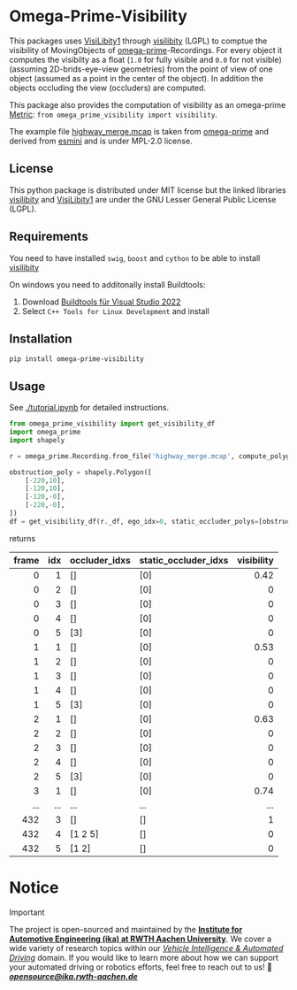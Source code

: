 # Omega-Prime-Visibility

This packages uses [VisiLibity1](https://karlobermeyer.github.io/VisiLibity1/) through [visilibity](https://pypi.org/project/VisiLibity/) (LGPL) to comptue the visibility of MovingObjects of [omega-prime](https://github.com/ika-rwth-aachen/omega-prime)-Recordings. For every object it computes the visibilty as a float (`1.0` for fully visible and `0.0` for not visible) (assuming 2D-brids-eye-view geometries) from the point of view of one object (assumed as a point in the center of the object). In addition the objects occluding the view (occluders) are computed.

This package also provides the computation of visibility as an omega-prime [Metric](https://github.com/ika-rwth-aachen/omega-prime/blob/main/tutorial_metrics.ipynb): `from omega_prime_visibility import visibility`.

The example file [highway_merge.mcap](./highway_merge.mcap) is taken from [omega-prime](https://github.com/ika-rwth-aachen/omega-prime) and derived from [esmini](https://github.com/esmini/esmini) and is under MPL-2.0 license.

## License
This python package is distributed under MIT license but the linked libraries [visilibity](https://pypi.org/project/VisiLibity/) and [VisiLibity1](https://karlobermeyer.github.io/VisiLibity1/) are under the GNU Lesser General Public License (LGPL).

## Requirements
You need to have installed `swig`, `boost` and `cython` to be able to install [visilibity](https://pypi.org/project/VisiLibity/)

On windows you need to additonally install Buildtools:
1. Download [Buildtools für Visual Studio 2022](https://aka.ms/vs/17/release/vs_BuildTools.exe)
2. Select `C++ Tools for Linux Development` and install

## Installation
`pip install omega-prime-visibility`

## Usage
See [./tutorial.ipynb](./tutorial.ipynb) for detailed instructions.


```python
from omega_prime_visibility import get_visibility_df
import omega_prime
import shapely

r = omega_prime.Recording.from_file('highway_merge.mcap', compute_polygons=True)

obstruction_poly = shapely.Polygon([
    [-220,10],
    [-120,10],
    [-120,-0],
    [-220,-0],
])
df = get_visibility_df(r._df, ego_idx=0, static_occluder_polys=[obstruction_poly])
```

returns

|   frame |   idx | occluder_idxs   | static_occluder_idxs   |   visibility |
|--------:|------:|:----------------|:-----------------------|-------------:|
|       0 |     1 | []              | [0]                    |         0.42 |
|       0 |     2 | []              | [0]                    |         0    |
|       0 |     3 | []              | [0]                    |         0    |
|       0 |     4 | []              | [0]                    |         0    |
|       0 |     5 | [3]             | [0]                    |         0    |
|       1 |     1 | []              | [0]                    |         0.53 |
|       1 |     2 | []              | [0]                    |         0    |
|       1 |     3 | []              | [0]                    |         0    |
|       1 |     4 | []              | [0]                    |         0    |
|       1 |     5 | [3]             | [0]                    |         0    |
|       2 |     1 | []              | [0]                    |         0.63 |
|       2 |     2 | []              | [0]                    |         0    |
|       2 |     3 | []              | [0]                    |         0    |
|       2 |     4 | []              | [0]                    |         0    |
|       2 |     5 | [3]             | [0]                    |         0    |
|       3 |     1 | []              | [0]                    |         0.74 |
|     ... |   ... | ...             | ...                    |         ...  |
|     432 |     3 | []              | []                     |         1    |
|     432 |     4 | [1 2 5]         | []                     |         0    |
|     432 |     5 | [1 2]           | []                     |         0    |


# Notice

> [!IMPORTANT]
> The project is open-sourced and maintained by the [**Institute for Automotive Engineering (ika) at RWTH Aachen University**](https://www.ika.rwth-aachen.de/).
> We cover a wide variety of research topics within our [*Vehicle Intelligence & Automated Driving*](https://www.ika.rwth-aachen.de/en/competences/fields-of-research/vehicle-intelligence-automated-driving.html) domain.
> If you would like to learn more about how we can support your automated driving or robotics efforts, feel free to reach out to us!
> :email: ***opensource@ika.rwth-aachen.de***